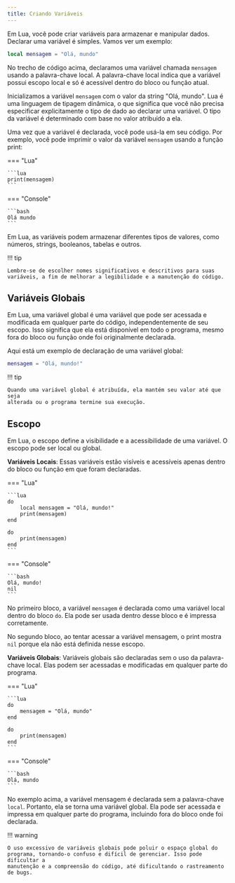 ```yaml
---
title: Criando Variáveis
---
```


Em Lua, você pode criar variáveis para armazenar e manipular dados.
Declarar uma variável é simples. Vamos ver um exemplo:

```lua
local mensagem = "Olá, mundo"
```

No trecho de código acima, declaramos uma variável chamada `mensagem` usando a
palavra-chave local. A palavra-chave local indica que a variável possui
escopo local e só é acessível dentro do bloco ou função atual.

Inicializamos a variável `mensagem` com o valor da string "Olá, mundo". Lua é uma
linguagem de tipagem dinâmica, o que significa que você não precisa
especificar explicitamente o tipo de dado ao declarar uma variável.
O tipo da variável é determinado com base no valor atribuído a ela.

Uma vez que a variável é declarada, você pode usá-la em seu código.
Por exemplo, você pode imprimir o valor da variável `mensagem` usando a função
print:

=== "Lua"

    ```lua
    print(mensagem)
    ```

=== "Console"

    ```bash
    Olá mundo
    ```

Em Lua, as variáveis podem armazenar diferentes tipos de valores, como
números, strings, booleanos, tabelas e outros.

!!! tip

    Lembre-se de escolher nomes significativos e descritivos para suas
    variáveis, a fim de melhorar a legibilidade e a manutenção do código.

## Variáveis Globais

Em Lua, uma variável global é uma variável que pode ser acessada e modificada
em qualquer parte do código, independentemente de seu escopo.
Isso significa que ela está disponível em todo o programa, mesmo fora do bloco
ou função onde foi originalmente declarada.

Aqui está um exemplo de declaração de uma variável global:

```lua
mensagem = "Olá, mundo!"
```

!!! tip

    Quando uma variável global é atribuída, ela mantém seu valor até que seja
    alterada ou o programa termine sua execução.

## Escopo

Em Lua, o escopo define a visibilidade e a acessibilidade de uma variável.
O escopo pode ser local ou global.

**Variáveis Locais**: Essas variáveis estão visíveis e acessíveis apenas dentro
do bloco ou função em que foram declaradas.

=== "Lua"

    ```lua
    do
        local mensagem = "Olá, mundo!"
        print(mensagem)
    end

    do
        print(mensagem)
    end
    ```

=== "Console"

    ```bash
    Olá, mundo!
    nil
    ```

No primeiro bloco, a variável `mensagem` é declarada como uma variável local
dentro do bloco `do`. Ela pode ser usada dentro desse bloco e é impressa
corretamente.

No segundo bloco, ao tentar acessar a variável mensagem,
o print mostra `nil` porque ela não está definida nesse escopo.

**Variáveis Globais**: Variáveis globais são declaradas sem o uso da
palavra-chave local. Elas podem ser acessadas e modificadas em qualquer
parte do programa.

=== "Lua"

    ```lua
    do
        mensagem = "Olá, mundo"
    end

    do
        print(mensagem)
    end
    ```

=== "Console"

    ```bash
    Olá, mundo
    ```

No exemplo acima, a variável mensagem é declarada sem a palavra-chave `local`.
Portanto, ela se torna uma variável global. Ela pode ser acessada e impressa
em qualquer parte do programa, incluindo fora do bloco onde foi declarada.

!!! warning

    O uso excessivo de variáveis globais pode poluir o espaço global do
    programa, tornando-o confuso e difícil de gerenciar. Isso pode dificultar a
    manutenção e a compreensão do código, até dificultando o rastreamento
    de bugs.
